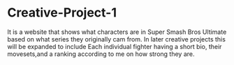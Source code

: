# Creative-Project-1
It is a website that shows what characters are in Super Smash Bros Ultimate based on what series they originally cam from. In later creative projects this will be expanded to include Each individual fighter having a short bio, their movesets,and a ranking according to me on how strong they are.
